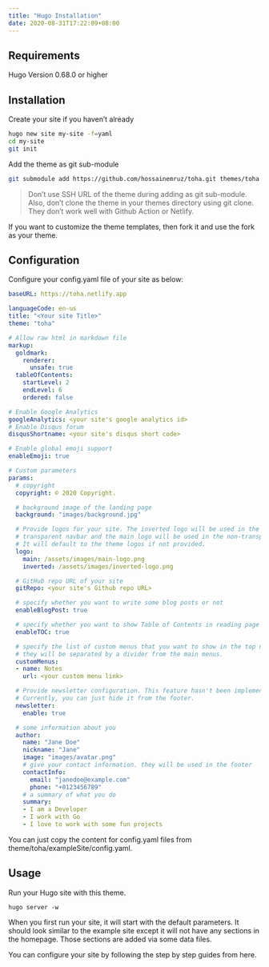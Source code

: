 ```yaml
---
title: "Hugo Installation"
date: 2020-08-31T17:22:09+08:00
---
```


## Requirements
Hugo Version 0.68.0 or higher

## Installation
Create your site if you haven’t already
```bash
hugo new site my-site -f=yaml
cd my-site
git init
```

Add the theme as git sub-module
```bash
git submodule add https://github.com/hossainemruz/toha.git themes/toha
```
> Don’t use SSH URL of the theme during adding as git sub-module. Also, don’t clone the theme in your themes directory using git clone. They don’t work well with Github Action or Netlify.

If you want to customize the theme templates, then fork it and use the fork as your theme.

## Configuration
Configure your config.yaml file of your site as below:
```yaml
baseURL: https://toha.netlify.app

languageCode: en-us
title: "<Your site Title>"
theme: "toha"

# Allow raw html in markdown file
markup:
  goldmark:
    renderer:
      unsafe: true
  tableOfContents:
    startLevel: 2
    endLevel: 6
    ordered: false

# Enable Google Analytics
googleAnalytics: <your site's google analytics id>
# Enable Disqus forum
disqusShortname: <your site's disqus short code>

# Enable global emoji support
enableEmoji: true

# Custom parameters
params:
  # copyright
  copyright: © 2020 Copyright.

  # background image of the landing page
  background: "images/background.jpg"

  # Provide logos for your site. The inverted logo will be used in the initial
  # transparent navbar and the main logo will be used in the non-transparent navbar.
  # It will default to the theme logos if not provided.
  logo:
    main: /assets/images/main-logo.png
    inverted: /assets/images/inverted-logo.png

  # GitHub repo URL of your site
  gitRepo: <your site's Github repo URL>

  # specify whether you want to write some blog posts or not
  enableBlogPost: true

  # specify whether you want to show Table of Contents in reading page
  enableTOC: true

  # specify the list of custom menus that you want to show in the top navbar.
  # they will be separated by a divider from the main menus.
  customMenus:
  - name: Notes
    url: <your custom menu link>

  # Provide newsletter configuration. This feature hasn't been implemented yet.
  # Currently, you can just hide it from the footer.
  newsletter:
    enable: true

  # some information about you
  author:
    name: "Jane Doe"
    nickname: "Jane"
    image: "images/avatar.png"
    # give your contact information. they will be used in the footer
    contactInfo:
      email: "janedoe@example.com"
      phone: "+0123456789"
    # a summary of what you do
    summary:
    - I am a Developer
    - I work with Go
    - I love to work with some fun projects
```

You can just copy the content for config.yaml files from theme/toha/exampleSite/config.yaml.

## Usage
Run your Hugo site with this theme.
```
hugo server -w
```

When you first run your site, it will start with the default parameters. It should look similar to the example site except it will not have any sections in the homepage. Those sections are added via some data files.

You can configure your site by following the step by step guides from here.
